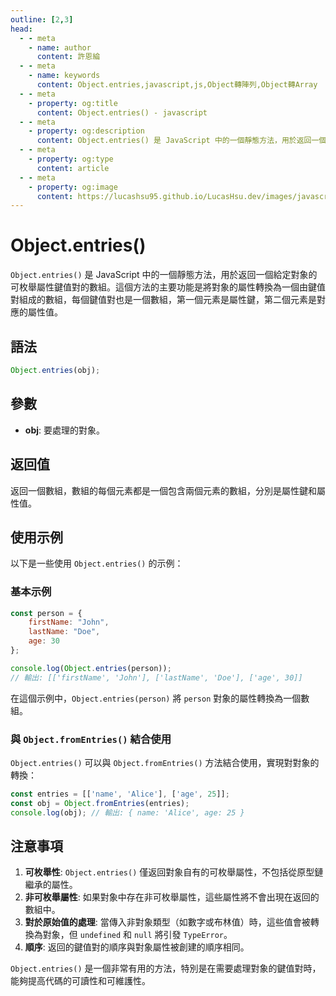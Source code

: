 ```yaml
---
outline: [2,3]
head:
  - - meta
    - name: author
      content: 許恩綸
  - - meta
    - name: keywords
      content: Object.entries,javascript,js,Object轉陣列,Object轉Array
  - - meta
    - property: og:title
      content: Object.entries() - javascript
  - - meta
    - property: og:description
      content: Object.entries() 是 JavaScript 中的一個靜態方法，用於返回一個給定對象的可枚舉屬性鍵值對的數組。這個方法的主要功能是將對象的屬性轉換為一個由鍵值對組成的數組，每個鍵值對也是一個數組，第一個元素是屬性鍵，第二個元素是對應的屬性值。
  - - meta
    - property: og:type
      content: article
  - - meta
    - property: og:image
      content: https://lucashsu95.github.io/LucasHsu.dev/images/javascript-cover.jpg
---
```


# Object.entries()

`Object.entries()` 是 JavaScript 中的一個靜態方法，用於返回一個給定對象的可枚舉屬性鍵值對的數組。這個方法的主要功能是將對象的屬性轉換為一個由鍵值對組成的數組，每個鍵值對也是一個數組，第一個元素是屬性鍵，第二個元素是對應的屬性值。

## 語法

```jsx
Object.entries(obj);
```

## 參數

- **obj**: 要處理的對象。

## 返回值

返回一個數組，數組的每個元素都是一個包含兩個元素的數組，分別是屬性鍵和屬性值。

## 使用示例

以下是一些使用 `Object.entries()` 的示例：

### 基本示例

```jsx
const person = {
    firstName: "John",
    lastName: "Doe",
    age: 30
};

console.log(Object.entries(person));
// 輸出: [['firstName', 'John'], ['lastName', 'Doe'], ['age', 30]]
```

在這個示例中，`Object.entries(person)` 將 `person` 對象的屬性轉換為一個數組。

### 與 `Object.fromEntries()` 結合使用

`Object.entries()` 可以與 `Object.fromEntries()` 方法結合使用，實現對對象的轉換：

```jsx
const entries = [['name', 'Alice'], ['age', 25]];
const obj = Object.fromEntries(entries);
console.log(obj); // 輸出: { name: 'Alice', age: 25 }
```

## 注意事項

1. **可枚舉性**: `Object.entries()` 僅返回對象自有的可枚舉屬性，不包括從原型鏈繼承的屬性。
2. **非可枚舉屬性**: 如果對象中存在非可枚舉屬性，這些屬性將不會出現在返回的數組中。
3. **對於原始值的處理**: 當傳入非對象類型（如數字或布林值）時，這些值會被轉換為對象，但 `undefined` 和 `null` 將引發 `TypeError`。
4. **順序**: 返回的鍵值對的順序與對象屬性被創建的順序相同。

`Object.entries()` 是一個非常有用的方法，特別是在需要處理對象的鍵值對時，能夠提高代碼的可讀性和可維護性。
